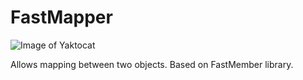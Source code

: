 # FastMapper
![Image of Yaktocat](https://ci.appveyor.com/api/projects/status/dxqgnl1kfbabenv2?svg=true)

Allows mapping between two objects.  Based on FastMember library.
